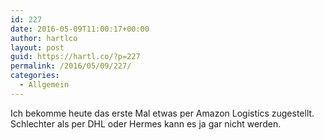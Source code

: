 ```yaml
---
id: 227
date: 2016-05-09T11:00:17+00:00
author: hartlco
layout: post
guid: https://hartl.co/?p=227
permalink: /2016/05/09/227/
categories:
  - Allgemein
---
```

Ich bekomme heute das erste Mal etwas per Amazon Logistics zugestellt. Schlechter als per DHL oder Hermes kann es ja gar nicht werden.
